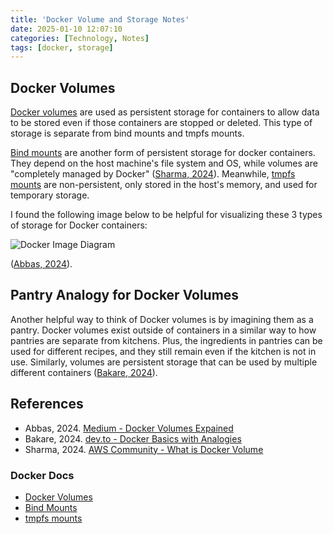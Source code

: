 ```yaml
---
title: 'Docker Volume and Storage Notes' 
date: 2025-01-10 12:07:10
categories: [Technology, Notes]
tags: [docker, storage]
---
```


## Docker Volumes

[Docker volumes](https://docs.docker.com/engine/storage/volumes/) are used as persistent storage for containers to allow data to be stored even if those containers are stopped or deleted. This type of storage is separate from bind mounts and tmpfs mounts. 

[Bind mounts](https://docs.docker.com/engine/storage/bind-mounts/) are another form of persistent storage for docker containers. They depend on the host machine's file system and OS, while volumes are "completely managed by Docker" ([Sharma, 2024](https://community.aws/content/2mmx8xQee5UhvQYkumnmFvRFy0M/what-is-docker-volume)). Meanwhile, [tmpfs mounts](https://docs.docker.com/engine/storage/tmpfs/) are non-persistent, only stored in the host's memory, and used for temporary storage. 

I found the following image below to be helpful for visualizing these 3 types of storage for Docker containers:

![Docker Image Diagram](https://miro.medium.com/v2/format:webp/0*hN3NgV1e3ZchXg_G)

([Abbas, 2024](https://medium.com/@AbbasPlusPlus/docker-volumes-explained-adc5bf89d5df)).

## Pantry Analogy for Docker Volumes

Another helpful way to think of Docker volumes is by imagining them as a pantry. Docker volumes exist outside of containers in a similar way to how pantries are separate from kitchens. Plus, the ingredients in pantries can be used for different recipes, and they still remain even if the kitchen is not in use. Similarly, volumes are persistent storage that can be used by multiple different containers ([Bakare, 2024](https://dev.to/mrcaption49/docker-basics-with-analogies-485c#:~:text=Analogy:%20Docker%20is%20like%20a%20%E2%80%9Ctakeout%20kitchen%E2%80%9D,where%20it's%20delivered%2C%20it'll%20work%20the%20same.&text=Analogy:%20A%20volume%20is%20like%20a%20%E2%80%9Cpantry%E2%80%9D,ingredients%20can%20be%20stored%20for%20later%20use.)).

## References

* Abbas, 2024. [Medium - Docker Volumes Expained](https://medium.com/@AbbasPlusPlus/docker-volumes-explained-adc5bf89d5df)
* Bakare, 2024. [dev.to - Docker Basics with Analogies](https://dev.to/mrcaption49/docker-basics-with-analogies-485c#:~:text=Analogy:%20Docker%20is%20like%20a%20%E2%80%9Ctakeout%20kitchen%E2%80%9D,where%20it's%20delivered%2C%20it'll%20work%20the%20same.&text=Analogy:%20A%20volume%20is%20like%20a%20%E2%80%9Cpantry%E2%80%9D,ingredients%20can%20be%20stored%20for%20later%20use.)
* Sharma, 2024. [AWS Community - What is Docker Volume](https://community.aws/content/2mmx8xQee5UhvQYkumnmFvRFy0M/what-is-docker-volume)

### Docker Docs
* [Docker Volumes](https://docs.docker.com/engine/storage/volumes/)
* [Bind Mounts](https://docs.docker.com/engine/storage/bind-mounts/)
* [tmpfs mounts](https://docs.docker.com/engine/storage/tmpfs/)